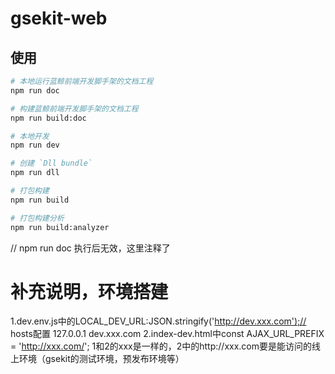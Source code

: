 gsekit-web
===

## 使用

``` bash
# 本地运行蓝鲸前端开发脚手架的文档工程
npm run doc

# 构建蓝鲸前端开发脚手架的文档工程
npm run build:doc

# 本地开发
npm run dev

# 创建 `Dll bundle`
npm run dll

# 打包构建
npm run build

# 打包构建分析
npm run build:analyzer
```
// npm run doc 执行后无效，这里注释了

# 补充说明，环境搭建
1.dev.env.js中的LOCAL_DEV_URL:JSON.stringify('http://dev.xxx.com');// hosts配置 127.0.0.1 dev.xxx.com
2.index-dev.html中const AJAX_URL_PREFIX = 'http://xxx.com/';
1和2的xxx是一样的，2中的http://xxx.com要是能访问的线上环境（gsekit的测试环境，预发布环境等）
```
